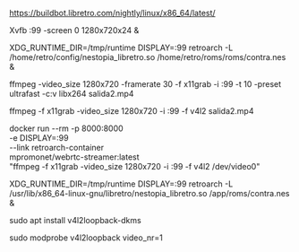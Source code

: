 https://buildbot.libretro.com/nightly/linux/x86_64/latest/


Xvfb :99 -screen 0 1280x720x24 &

XDG_RUNTIME_DIR=/tmp/runtime DISPLAY=:99 retroarch -L /home/retro/config/nestopia_libretro.so /home/retro/roms/roms/contra.nes &

ffmpeg -video_size 1280x720 -framerate 30 -f x11grab -i :99 -t 10 -preset ultrafast -c:v libx264 salida2.mp4



ffmpeg -f x11grab -video_size 1280x720 -i :99 -f v4l2 salida2.mp4





docker run --rm -p 8000:8000 \
    -e DISPLAY=:99 \
    --link retroarch-container \
    mpromonet/webrtc-streamer:latest \
    "ffmpeg -f x11grab -video_size 1280x720 -i :99 -f v4l2 /dev/video0"




XDG_RUNTIME_DIR=/tmp/runtime DISPLAY=:99 retroarch -L /usr/lib/x86_64-linux-gnu/libretro/nestopia_libretro.so /app/roms/contra.nes &


sudo apt install v4l2loopback-dkms

sudo modprobe v4l2loopback video_nr=1

